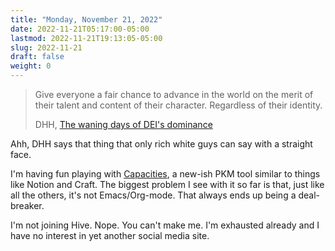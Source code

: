 ```yaml
---
title: "Monday, November 21, 2022"
date: 2022-11-21T05:17:00-05:00
lastmod: 2022-11-21T19:13:05-05:00
slug: 2022-11-21
draft: false
weight: 0
---
```


> Give everyone a fair chance to advance in the world on the merit of their talent and content of their character. Regardless of their identity.
>
> DHH, [The waning days of DEI's dominance](https://world.hey.com/dhh/the-waning-days-of-dei-s-dominance-9a5b656c)

Ahh, DHH says that thing that only rich white guys can say with a straight face.

I'm having fun playing with [Capacities](https://capacities.io), a new-ish PKM tool similar to things like Notion and Craft. The biggest problem I see with it so far is that, just like all the others, it's not Emacs/Org-mode. That always ends up being a deal-breaker.

I'm not joining Hive. Nope. You can't make me. I'm exhausted already and I have no interest in yet another social media site.


[//]: # "Exported with love from a post written in Org mode"
[//]: # "- https://github.com/kaushalmodi/ox-hugo"